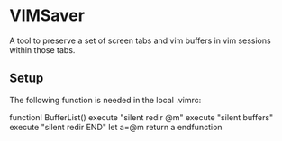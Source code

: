 
# VIMSaver

A tool to preserve a set of screen tabs and vim buffers in vim sessions within those tabs.

## Setup

The following function is needed in the local .vimrc:

   function! BufferList()
      execute "silent redir @m"
      execute "silent buffers"
      execute "silent redir END"
      let a=@m
      return a
   endfunction


